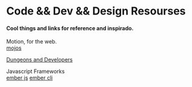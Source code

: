 # Code && Dev && Design Resourses

#### Cool things and links for reference and inspirado.

Motion, for the web.  
[mojos](http://mojs.io/)

[Dungeons and Developers](http://www.dungeonsanddevelopers.com/)

Javascript Frameworks  
[ember js](http://emberjs.com)
[ember cli](https://ember-cli.com/)

